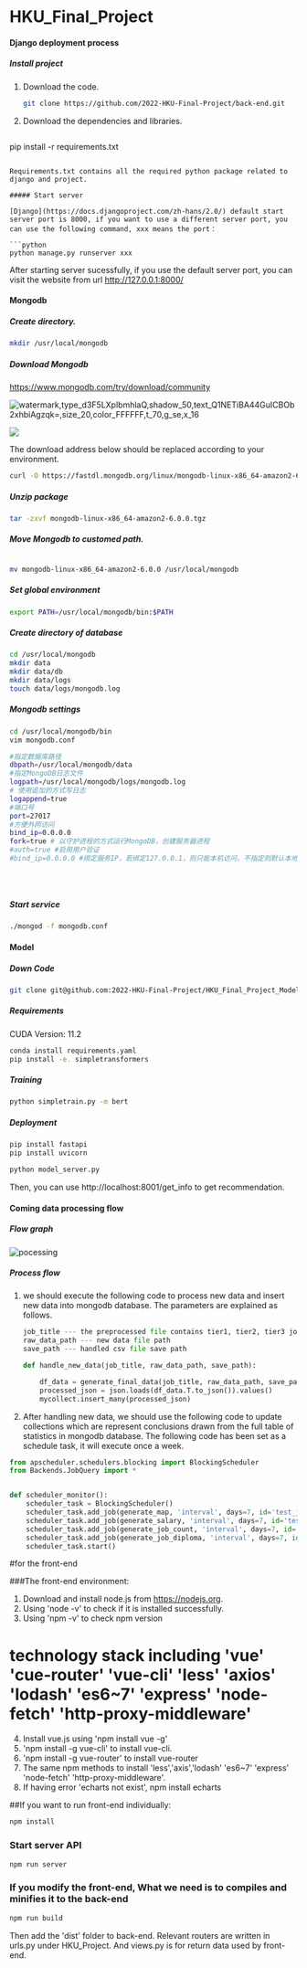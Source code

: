 # HKU_Final_Project

#### Django deployment process

##### Install project

1. Download the code.

   

   ```bash
   git clone https://github.com/2022-HKU-Final-Project/back-end.git
   ```

2. Download the dependencies and libraries.

   ```bash
pip install -r requirements.txt
   ```
   
   Requirements.txt contains all the required python package related to django and project.

##### Start server

[Django](https://docs.djangoproject.com/zh-hans/2.0/) default start server port is 8000, if you want to use a different server port, you can use the following command, xxx means the port：

```python
python manage.py runserver xxx
```

After starting server sucessfully, if you use the default server port, you can visit the website from url http://127.0.0.1:8000/



#### Mongodb

##### Create  directory.

```bash
mkdir /usr/local/mongodb
```

##### Download Mongodb

https://www.mongodb.com/try/download/community

![watermark,type_d3F5LXplbmhlaQ,shadow_50,text_Q1NETiBA44GuICBOb2xhbiAgzqk=,size_20,color_FFFFFF,t_70,g_se,x_16](./photos/fig1.png)



![](./photos/fig_2.png)





The download address below should be replaced according to your environment.

```bash
curl -O https://fastdl.mongodb.org/linux/mongodb-linux-x86_64-amazon2-6.0.0.tgz
```

##### Unzip package

``` bash
tar -zxvf mongodb-linux-x86_64-amazon2-6.0.0.tgz
```



##### Move Mongodb to customed path.

``` bash

mv mongodb-linux-x86_64-amazon2-6.0.0 /usr/local/mongodb
```



##### Set global environment

``` bash
export PATH=/usr/local/mongodb/bin:$PATH
```



##### **Create directory of database**

```bash
cd /usr/local/mongodb
mkdir data
mkdir data/db
mkdir data/logs
touch data/logs/mongodb.log
```



##### Mongodb settings

```bash
cd /usr/local/mongodb/bin
vim mongodb.conf
```

```bash
#指定数据库路径
dbpath=/usr/local/mongodb/data
#指定MongoDB日志文件
logpath=/usr/local/mongodb/logs/mongodb.log
# 使用追加的方式写日志
logappend=true
#端口号
port=27017 
#方便外网访问
bind_ip=0.0.0.0
fork=true # 以守护进程的方式运行MongoDB，创建服务器进程
#auth=true #启用用户验证
#bind_ip=0.0.0.0 #绑定服务IP，若绑定127.0.0.1，则只能本机访问，不指定则默认本地所有IP
 
 
 
```



##### Start service

``` bash
./mongod -f mongodb.conf
```



#### Model

##### Down Code

```bash
git clone git@github.com:2022-HKU-Final-Project/HKU_Final_Project_Model.git
```



##### Requirements

CUDA Version: 11.2  

``` bash
conda install requirements.yaml
pip install -e. simpletransformers
```



##### Training

```bash
python simpletrain.py -m bert
```



##### Deployment

```bash
pip install fastapi
pip install uvicorn
```

```sh
python model_server.py
```

Then, you can use http://localhost:8001/get_info to get recommendation.



#### Coming data processing flow



##### Flow graph

![pocessing](./photos/fig_data_processing.png)



##### Process flow

1. we should execute  the following code to process new data and insert new data into mongodb database. The parameters are explained as follows. 

   ```python
   job_title --- the preprocessed file contains tier1, tier2, tier3 job titles we have generated
   raw_data_path --- new data file path
   save_path --- handled csv file save path
   ```

   

   ```python
   def handle_new_data(job_title, raw_data_path, save_path):
   
       df_data = generate_final_data(job_title, raw_data_path, save_path)
       processed_json = json.loads(df_data.T.to_json()).values()
       mycollect.insert_many(processed_json)
   ```

   

2. After handling new data, we should use the following code to update collections which are represent conclusions drawn from the full table of statistics in mongodb database. The following code has been set as a schedule task, it will execute once a week.

```python
from apscheduler.schedulers.blocking import BlockingScheduler
from Backends.JobQuery import *


def scheduler_monitor():
    scheduler_task = BlockingScheduler()
    scheduler_task.add_job(generate_map, 'interval', days=7, id='test_job1')
    scheduler_task.add_job(generate_salary, 'interval', days=7, id='test_job1')
    scheduler_task.add_job(generate_job_count, 'interval', days=7, id='test_job1')
    scheduler_task.add_job(generate_job_diploma, 'interval', days=7, id='test_job1')
    scheduler_task.start()
```




#for the front-end

###The front-end environment:
1. Download and install node.js from https://nodejs.org.
2. Using 'node -v' to check if it is installed successfully.
3. Using 'npm -v' to check npm version

# technology stack including 'vue' 'cue-router' 'vue-cli' 'less' 'axios' 'lodash' 'es6~7' 'express' 'node-fetch' 'http-proxy-middleware'
4. Install vue.js using 'npm install vue -g'
5. 'npm install -g vue-cli' to install vue-cli.
6. 'npm install -g vue-router' to install vue-router
7.  The same npm methods to install 'less','axis','lodash' 'es6~7' 'express' 'node-fetch' 'http-proxy-middleware'.
8.  If having error 'echarts not exist', npm install echarts


##If you want to run front-end individually:
```bash
npm install
```
### Start server API

```bash
npm run server 
```

### If you modify the front-end, What we need is to compiles and minifies it to the back-end

```bash
npm run build
```

Then add the 'dist' folder to back-end. Relevant routers are written in urls.py under HKU_Project. And views.py is for return data used by front-end.



